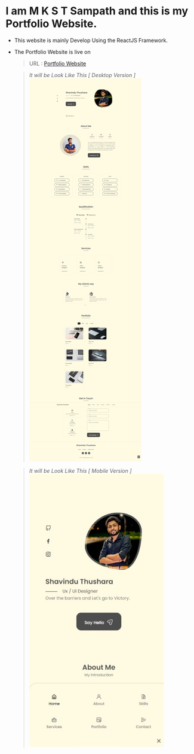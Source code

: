 # I am  M K S T Sampath and this is my Portfolio Website.

* This website is mainly Develop Using the ReactJS Framework.

* The Portfolio Website is live on

  > URL : <a href="https://brave-coast-0edf55500.4.azurestaticapps.net/">Portfolio Website</a>

  > <i>It will be Look Like This [ Desktop Version ]</i><br>
  > <img src="src/assets/Portfolio Website.jpeg"/>
  
  > <i>It will be Look Like This [ Mobile Version ]</i><br>
  > <img src="src/assets/Portfolio Website - Mobile View.jpeg"/>
